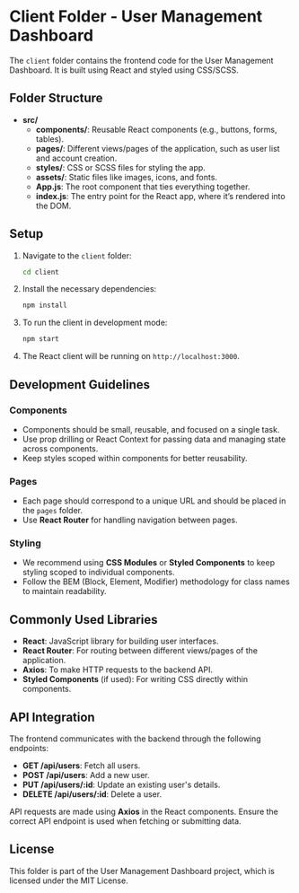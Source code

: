 # Client Folder - User Management Dashboard

The `client` folder contains the frontend code for the User Management Dashboard. It is built using React and styled using CSS/SCSS.

## Folder Structure

- **src/**
  - **components/**: Reusable React components (e.g., buttons, forms, tables).
  - **pages/**: Different views/pages of the application, such as user list and account creation.
  - **styles/**: CSS or SCSS files for styling the app.
  - **assets/**: Static files like images, icons, and fonts.
  - **App.js**: The root component that ties everything together.
  - **index.js**: The entry point for the React app, where it’s rendered into the DOM.

## Setup

1. Navigate to the `client` folder:

   ```bash
   cd client
   ```

2. Install the necessary dependencies:

   ```bash
   npm install
   ```

3. To run the client in development mode:

   ```bash
   npm start
   ```

4. The React client will be running on `http://localhost:3000`.

## Development Guidelines

### Components
- Components should be small, reusable, and focused on a single task.
- Use prop drilling or React Context for passing data and managing state across components.
- Keep styles scoped within components for better reusability.

### Pages
- Each page should correspond to a unique URL and should be placed in the `pages` folder.
- Use **React Router** for handling navigation between pages.

### Styling
- We recommend using **CSS Modules** or **Styled Components** to keep styling scoped to individual components.
- Follow the BEM (Block, Element, Modifier) methodology for class names to maintain readability.

## Commonly Used Libraries

- **React**: JavaScript library for building user interfaces.
- **React Router**: For routing between different views/pages of the application.
- **Axios**: To make HTTP requests to the backend API.
- **Styled Components** (if used): For writing CSS directly within components.

## API Integration

The frontend communicates with the backend through the following endpoints:

- **GET /api/users**: Fetch all users.
- **POST /api/users**: Add a new user.
- **PUT /api/users/:id**: Update an existing user's details.
- **DELETE /api/users/:id**: Delete a user.

API requests are made using **Axios** in the React components. Ensure the correct API endpoint is used when fetching or submitting data.

## License

This folder is part of the User Management Dashboard project, which is licensed under the MIT License.
